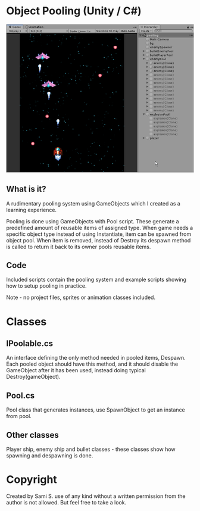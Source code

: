 # Object Pooling (Unity / C#)

![Object Pooling Image](/doc/object_pooling.gif)

## What is it?

A rudimentary pooling system using GameObjects which I created as a learning experience. 

Pooling is done using GameObjects with Pool script. These generate a predefined amount of reusable items of assigned type. When game needs a specific object type instead of using Instantiate, item can be spawned from object pool. When item is removed, instead of Destroy its despawn method is called to return it back to its owner pools reusable items.

## Code

Included scripts contain the pooling system and example scripts showing how to setup pooling in practice.

Note - no project files, sprites or animation classes included.

# Classes

## IPoolable.cs
An interface defining the only method needed in pooled items, Despawn. Each pooled object should have this method, and it should disable the GameObject after it has been used, instead doing typical Destroy(gameObject).

## Pool.cs
Pool class that generates instances, use SpawnObject to get an instance from pool.

## Other classes
Player ship, enemy ship and bullet classes - these classes show how spawning and despawning is done.

# Copyright
Created by Sami S. use of any kind without a written permission from the author is not allowed. But feel free to take a look.
